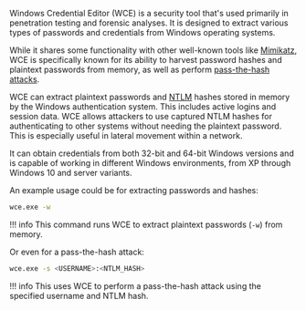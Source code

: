 Windows Credential Editor (WCE) is a security tool that's used primarily in penetration testing and forensic analyses. It is designed to extract various types of passwords and credentials from Windows operating systems.

While it shares some functionality with other well-known tools like [Mimikatz](../tools/mimi.md), WCE is specifically known for its ability to harvest password hashes and plaintext passwords from memory, as well as perform [pass-the-hash attacks](../activedirectory/pth.md).

WCE can extract plaintext passwords and [NTLM](../security/ntlm.md) hashes stored in memory by the Windows authentication system. This includes active logins and session data. WCE allows attackers to use captured NTLM hashes for authenticating to other systems without needing the plaintext password. This is especially useful in lateral movement within a network.

It can obtain credentials from both 32-bit and 64-bit Windows versions and is capable of working in different Windows environments, from XP through Windows 10 and server variants.

An example usage could be for extracting passwords and hashes:

```bash
wce.exe -w
```

!!! info
    This command runs WCE to extract plaintext passwords (`-w`) from memory.

Or even for a pass-the-hash attack:

```bash
wce.exe -s <USERNAME>:<NTLM_HASH>
```

!!! info
    This uses WCE to perform a pass-the-hash attack using the specified username and NTLM hash.
